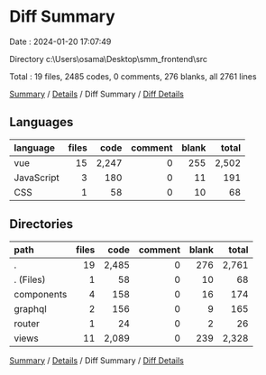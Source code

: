 # Diff Summary

Date : 2024-01-20 17:07:49

Directory c:\\Users\\osama\\Desktop\\smm_frontend\\src

Total : 19 files,  2485 codes, 0 comments, 276 blanks, all 2761 lines

[Summary](results.md) / [Details](details.md) / Diff Summary / [Diff Details](diff-details.md)

## Languages
| language | files | code | comment | blank | total |
| :--- | ---: | ---: | ---: | ---: | ---: |
| vue | 15 | 2,247 | 0 | 255 | 2,502 |
| JavaScript | 3 | 180 | 0 | 11 | 191 |
| CSS | 1 | 58 | 0 | 10 | 68 |

## Directories
| path | files | code | comment | blank | total |
| :--- | ---: | ---: | ---: | ---: | ---: |
| . | 19 | 2,485 | 0 | 276 | 2,761 |
| . (Files) | 1 | 58 | 0 | 10 | 68 |
| components | 4 | 158 | 0 | 16 | 174 |
| graphql | 2 | 156 | 0 | 9 | 165 |
| router | 1 | 24 | 0 | 2 | 26 |
| views | 11 | 2,089 | 0 | 239 | 2,328 |

[Summary](results.md) / [Details](details.md) / Diff Summary / [Diff Details](diff-details.md)